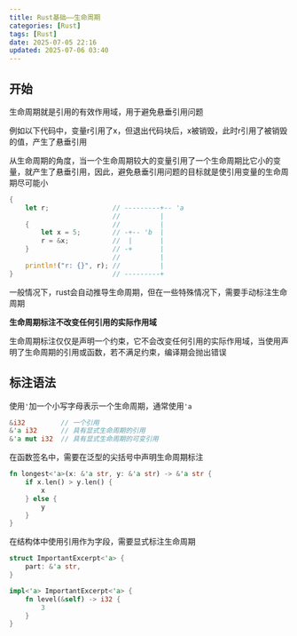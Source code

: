 ```yaml
---
title: Rust基础——生命周期
categories: [Rust]
tags: [Rust]
date: 2025-07-05 22:16
updated: 2025-07-06 03:40
---
```

## 开始

生命周期就是引用的有效作用域，用于避免悬垂引用问题

例如以下代码中，变量r引用了x，但退出代码块后，x被销毁，此时r引用了被销毁的值，产生了悬垂引用

从生命周期的角度，当一个生命周期较大的变量引用了一个生命周期比它小的变量，就产生了悬垂引用，因此，避免悬垂引用问题的目标就是使引用变量的生命周期尽可能小

```rust
{
    let r;                // ---------+-- 'a
                          //          |
    {                     //          |
        let x = 5;        // -+-- 'b  |
        r = &x;           //  |       |
    }                     // -+       |
                          //          |
    println!("r: {}", r); //          |
}                         // ---------+
```

一般情况下，rust会自动推导生命周期，但在一些特殊情况下，需要手动标注生命周期

**生命周期标注不改变任何引用的实际作用域**

生命周期标注仅仅是声明一个约束，它不会改变任何引用的实际作用域，当使用声明了生命周期的引用或函数，若不满足约束，编译期会抛出错误

## 标注语法

使用`'`加一个小写字母表示一个生命周期，通常使用`'a`

```rust
&i32         // 一个引用
&'a i32      // 具有显式生命周期的引用
&'a mut i32  // 具有显式生命周期的可变引用
```

在函数签名中，需要在泛型的尖括号中声明生命周期标注

```rust
fn longest<'a>(x: &'a str, y: &'a str) -> &'a str {
    if x.len() > y.len() {
        x
    } else {
        y
    }
}
```

在结构体中使用引用作为字段，需要显式标注生命周期

```rust
struct ImportantExcerpt<'a> {
    part: &'a str,
}

impl<'a> ImportantExcerpt<'a> {
    fn level(&self) -> i32 {
        3
    }
}
```

